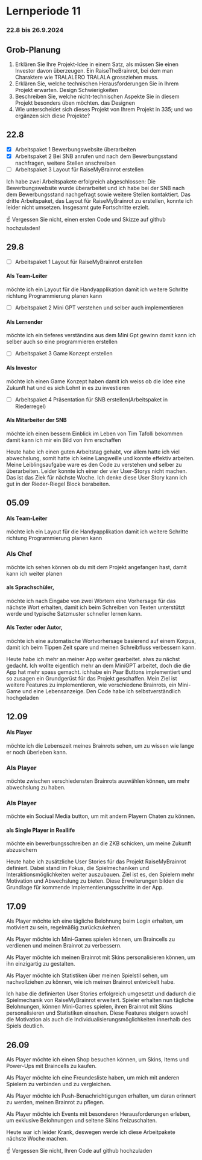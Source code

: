# Lernperiode 11

### 22.8 bis 26.9.2024

## Grob-Planung

1. Erklären Sie Ihre Projekt-Idee in einem Satz, als müssen Sie einen Investor davon überzeugen. Ein RaiseTheBrainrot, bei dem man Charaktere wie TRALALERO TRALALA grossziehen muss. 
2. Erklären Sie, welche technischen Herausforderungen Sie in Ihrem Projekt erwarten. Design Schwierigkeiten
3. Beschreiben Sie, welche nicht-technischen Aspekte Sie in diesem Projekt besonders üben möchten. das Designen
4. Wie unterscheidet sich dieses Projekt von Ihrem Projekt in 335; und wo ergänzen sich diese Projekte?

## 22.8

- [X] Arbeitspaket 1 Bewerbungswebsite überarbeiten
- [X] Arbeitspaket 2 Bei SNB anrufen und nach dem Bewerbungsstand nachfragen, weitere Stellen anschreiben 
- [ ] Arbeitspaket 3 Layout für RaiseMyBrainrot erstellen

Ich habe zwei Arbeitspakete erfolgreich abgeschlossen: Die Bewerbungswebsite wurde überarbeitet und ich habe bei der SNB nach dem Bewerbungsstand nachgefragt sowie weitere Stellen kontaktiert. Das dritte Arbeitspaket, das Layout für RaiseMyBrainrot zu erstellen, konnte ich leider nicht umsetzen. Insgesamt gute Fortschritte erzielt.

☝️ Vergessen Sie nicht, einen ersten Code und Skizze auf github hochzuladen!

## 29.8

- [ ] Arbeitspaket 1 Layout für RaiseMyBrainrot erstellen
#### Als Team-Leiter
möchte ich ein Layout für die Handyapplikation 
damit ich weitere Schritte richtung Programmierung planen kann
- [ ] Arbeitspaket 2 Mini GPT verstehen und selber auch implementieren
#### Als Lernender 
möchte ich ein tieferes verständins aus dem Mini Gpt gewinn 
damit kann ich selber auch so eine  programmieren erstellen



- [ ] Arbeitspaket 3 Game Konzept erstellen
#### Als Investor 
möchte ich einen Game Konzept haben
damit ich weiss ob die Idee eine Zukunft hat und es sich Lohnt in es zu investieren
- [ ] Arbeitspaket 4 Präsentation für SNB erstellen(Arbeitspaket in Riederregel)
#### Als Mitarbeiter der SNB
möchte ich einen bessern Einblick im Leben von Tim Tafolli bekommen
damit kann ich mir ein Bild von ihm erschaffen



Heute habe ich einen guten Arbeitstag gehabt, vor allem hatte ich viel abwechslung, somit hatte ich keine Langweille und konnte effektiv arbeiten. Meine Leiblingsaufgabe ware es den Code zu verstehen und selber zu überarbeiten. Leider konnte ich einer der vier User-Storys nicht machen. Das ist das Ziek für nächste Woche. Ich denke diese User Story kann ich gut in der Rieder-Riegel Block berabeiten.

## 05.09

#### Als Team-Leiter
möchte ich ein Layout für die Handyapplikation 
damit ich weitere Schritte richtung Programmierung planen kann

### Als Chef
möchte ich sehen können ob du mit dem Projekt angefangen hast, damit kann ich weiter planen


#### als Sprachschüler,
möchte ich nach Eingabe von zwei Wörtern eine Vorhersage für das nächste Wort erhalten,
damit ich beim Schreiben von Texten unterstützt werde und typische Satzmuster schneller lernen kann.


#### Als Texter oder Autor,
möchte ich eine automatische Wortvorhersage basierend auf einem Korpus,
damit ich beim Tippen Zeit spare und meinen Schreibfluss verbessern kann.

Heute habe ich mehr an meiner App weiter gearbeitet. alws zu nächst gedacht. Ich wollte eigentlich mehr an dem MiniGPT arbeitet, doch die die App hat mehr spass gemacht. ichhabe ein Paar Buttons implementiert und so zusagen ein Grundgerüst für das Projekt geschaffen. Mein Ziel ist weitere Features zu implementieren, wie verschiedene Brainrots, ein Mini-Game und eine Lebensanzeige. Den Code habe ich selbstverständlich hochgeladen

## 12.09

#### Als Player 
möchte ich die Lebenszeit meines Brainrots sehen, um zu wissen wie lange er noch überleben kann. 

### Als Player 
möchte zwischen verschiedensten Brainrots auswählen können, um mehr abwechslung zu haben.

### Als Player 
möchte ein Sociual Media button, um mit andern Playern Chaten zu können.

#### als Single Player in Reallife
möchte ein bewerbungsschreiben an die ZKB schicken, um meine Zukunft abzusichern

Heute habe ich zusätzliche User Stories für das Projekt RaiseMyBrainrot definiert. Dabei stand im Fokus, die Spielmechaniken und Interaktionsmöglichkeiten weiter auszubauen. Ziel ist es, den Spielern mehr Motivation und Abwechslung zu bieten. Diese Erweiterungen bilden die Grundlage für kommende Implementierungsschritte in der App.

## 17.09


Als Player
möchte ich eine tägliche Belohnung beim Login erhalten,
um motiviert zu sein, regelmäßig zurückzukehren.

Als Player
möchte ich Mini-Games spielen können,
um Braincells zu verdienen und meinen Brainrot zu verbessern.

Als Player
möchte ich meinen Brainrot mit Skins personalisieren können,
um ihn einzigartig zu gestalten.

Als Player
möchte ich Statistiken über meinen Spielstil sehen,
um nachvollziehen zu können, wie ich meinen Brainrot entwickelt habe.

Ich habe die definierten User Stories erfolgreich umgesetzt und dadurch die Spielmechanik von RaiseMyBrainrot erweitert. Spieler erhalten nun tägliche Belohnungen, können Mini-Games spielen, ihren Brainrot mit Skins personalisieren und Statistiken einsehen. Diese Features steigern sowohl die Motivation als auch die Individualisierungsmöglichkeiten innerhalb des Spiels deutlich.

## 26.09

Als Player
möchte ich einen Shop besuchen können,
um Skins, Items und Power-Ups mit Braincells zu kaufen.

Als Player
möchte ich eine Freundesliste haben,
um mich mit anderen Spielern zu verbinden und zu vergleichen.

Als Player
möchte ich Push-Benachrichtigungen erhalten,
um daran erinnert zu werden, meinen Brainrot zu pflegen.

Als Player
möchte ich Events mit besonderen Herausforderungen erleben,
um exklusive Belohnungen und seltene Skins freizuschalten.

Heute war ich leider Krank, deswegen werde ich diese Arbeitpakete nächste Woche machen.


☝️ Vergessen Sie nicht, Ihren Code auf github hochzuladen
